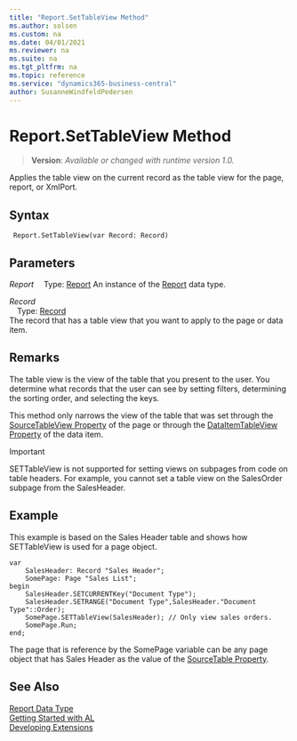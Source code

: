 ```yaml
---
title: "Report.SetTableView Method"
ms.author: solsen
ms.custom: na
ms.date: 04/01/2021
ms.reviewer: na
ms.suite: na
ms.tgt_pltfrm: na
ms.topic: reference
ms.service: "dynamics365-business-central"
author: SusanneWindfeldPedersen
---
```

[//]: # (START>DO_NOT_EDIT)
[//]: # (IMPORTANT:Do not edit any of the content between here and the END>DO_NOT_EDIT.)
[//]: # (Any modifications should be made in the .xml files in the ModernDev repo.)
# Report.SetTableView Method
> **Version**: _Available or changed with runtime version 1.0._

Applies the table view on the current record as the table view for the page, report, or XmlPort.


## Syntax
```
 Report.SetTableView(var Record: Record)
```
## Parameters
*Report*
&emsp;Type: [Report](report-data-type.md)
An instance of the [Report](report-data-type.md) data type.

*Record*  
&emsp;Type: [Record](../record/record-data-type.md)  
The record that has a table view that you want to apply to the page or data item.  



[//]: # (IMPORTANT: END>DO_NOT_EDIT)

## Remarks  
 The table view is the view of the table that you present to the user. You determine what records that the user can see by setting filters, determining the sorting order, and selecting the keys.  
  
 This method only narrows the view of the table that was set through the [SourceTableView Property](../../properties/devenv-sourcetableview-property.md) of the page or through the [DataItemTableView Property](../../properties/devenv-dataitemtableview-property.md) of the data item.  
  
> [!IMPORTANT]  
>  SETTableView is not supported for setting views on subpages from code on table headers. For example, you cannot set a table view on the SalesOrder subpage from the SalesHeader.  
  
## Example  
 This example is based on the Sales Header table and shows how SETTableView is used for a page object. 
 
```  
var
    SalesHeader: Record "Sales Header";
    SomePage: Page "Sales List";
begin
    SalesHeader.SETCURRENTKey("Document Type");  
    SalesHeader.SETRANGE("Document Type",SalesHeader."Document Type"::Order);  
    SomePage.SETTableView(SalesHeader); // Only view sales orders.  
    SomePage.Run; 
end; 
```  
  
 The page that is reference by the SomePage variable can be any page object that has Sales Header as the value of the [SourceTable Property](../../properties/devenv-sourcetable-property.md).  
  

## See Also
[Report Data Type](report-data-type.md)  
[Getting Started with AL](../../devenv-get-started.md)  
[Developing Extensions](../../devenv-dev-overview.md)
